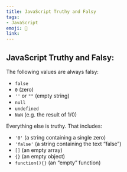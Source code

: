 ```yaml
---
title: JavaScript Truthy and Falsy
tags:
- JavaScript
emoji: 🤔
link: 
---
```


## JavaScript Truthy and Falsy:

The following values are always falsy:

* ```false```
* ```0``` (zero)
* ```''``` or ```""``` (empty string)
* ```null```
* ```undefined```
* ```NaN``` (e.g. the result of 1/0)

Everything else is truthy. That includes:

* ```'0'``` (a string containing a single zero)
* ```'false'``` (a string containing the text “false”)
* ```[]``` (an empty array)
* ```{}``` (an empty object)
* ```function(){}``` (an “empty” function)